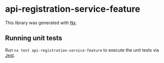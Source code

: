 # api-registration-service-feature

This library was generated with [Nx](https://nx.dev).

## Running unit tests

Run `nx test api-registration-service-feature` to execute the unit tests via [Jest](https://jestjs.io).
